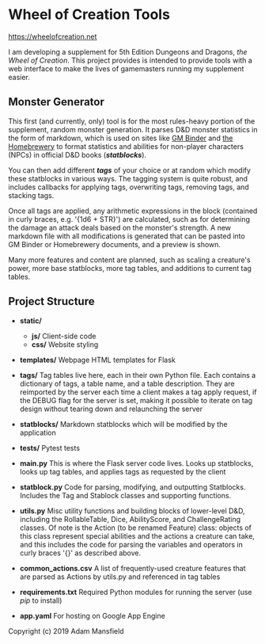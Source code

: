 # Wheel of Creation Tools

https://wheelofcreation.net

I am developing a supplement for 5th Edition Dungeons and Dragons, *the Wheel of Creation*. 
This project provides is intended to provide tools with a web interface to 
make the lives of gamemasters running my supplement easier.

## Monster Generator

This first (and currently, only) tool is for the most rules-heavy portion of the supplement, 
random monster generation. 
It parses D&D monster statistics in the form of markdown, which is used on sites like 
[GM Binder](https://www.gmbinder.com/) and [the Homebrewery](https://homebrewery.naturalcrit.com/) 
to format statistics and abilities for non-player characters (NPCs) in official D&D books 
(***statblocks***).

You can then add different ***tags*** of your choice or at random which modify these statblocks
in various ways. The tagging system is quite robust, and includes callbacks for applying tags,
overwriting tags, removing tags, and stacking tags.

Once all tags are applied, any arithmetic expressions in the block (contained in curly braces, 
e.g. '{1d6 + STR}') are calculated, such as for determining the damage an attack deals 
based on the monster's strength. A new markdown file with all modifications is generated that 
can be pasted into GM Binder or Homebrewery documents, and a preview is shown.

Many more features and content are planned, such as scaling a creature's power, 
more base statblocks, more tag tables, and additions to current tag tables.

## Project Structure

* **static/**
    * **js/** Client-side code
    * **css/** Website styling
* **templates/** Webpage HTML templates for Flask
* **tags/** Tag tables live here, each in their own Python file. Each contains a dictionary of tags,
a table name, and a table description. They are reimported by the server each time a client makes a 
tag apply request, if the DEBUG flag for the server is set, making it possible to iterate on tag
design without tearing down and relaunching the server
* **statblocks/** Markdown statblocks which will be modified by the application
* **tests/** Pytest tests
* **main.py** This is where the Flask server code lives. Looks up statblocks, looks up tag tables, 
and applies tags as requested by the client
* **statblock.py** Code for parsing, modifying, and outputting Statblocks. Includes the Tag and
Stablock classes and supporting functions.
* **utils.py** Misc utility functions and building blocks of lower-level D&D, including the 
RollableTable, Dice, AbilityScore, and ChallengeRating classes. Of note is the Action 
(to be renamed Feature) class: objects of this class represent special abilities and the
actions a creature can take, and this includes the code for parsing the variables and
operators in curly braces '{}' as described above.

* **common_actions.csv** A list of frequently-used creature features that are parsed as 
Actions by utils.py and referenced in tag tables
* **requirements.txt** Required Python modules for running the server (use *pip* to install)
* **app.yaml** For hosting on Google App Engine

Copyright (c) 2019 Adam Mansfield

